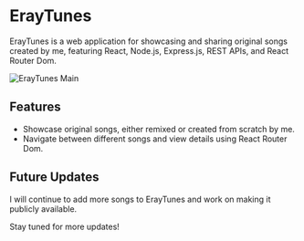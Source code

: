 # ErayTunes

ErayTunes is a web application for showcasing and sharing original songs created by me, featuring React, Node.js, Express.js, REST APIs, and React Router Dom.

![ErayTunes Main](https://i.ibb.co/QmvW2Dq/Eray-Tunes-Main.jpg)

## Features

- Showcase original songs, either remixed or created from scratch by me.
- Navigate between different songs and view details using React Router Dom.

## Future Updates

I will continue to add more songs to ErayTunes and work on making it publicly available.

Stay tuned for more updates!
